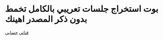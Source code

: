 # بوت استخراج جلسات تعريبي بالكامل تخمط بدون ذكر المصدر اهينك
[قناتي](https://t.me/YY5Y8)
[حسابي](https://t.me/VL_VD)
